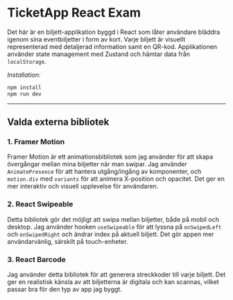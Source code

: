 # TicketApp React Exam

Det här är en biljett-applikation byggd i React som låter användare bläddra igenom sina eventbiljetter i form av kort. Varje biljett är visuellt representerad med detaljerad information samt en QR-kod. Applikationen använder state management med Zustand och hämtar data från `localStorage`.

_Installation:_

```bash
npm install
npm run dev
```

---

## Valda externa bibliotek

### 1. Framer Motion

Framer Motion är ett animationsbibliotek som jag använder för att skapa övergångar mellan mina biljetter när man swipar. Jag använder `AnimatePresence` för att hantera utgång/ingång av komponenter, och `motion.div` med `variants` för att animera X-position och opacitet. Det ger en mer interaktiv och visuell upplevelse för användaren.

### 2. React Swipeable

Detta bibliotek gör det möjligt att swipa mellan biljetter, både på mobil och desktop. Jag använder hooken `useSwipeable` för att lyssna på `onSwipedLeft` och `onSwipedRight` och ändrar index på aktuell biljett. Det gör appen mer användarvänlig, särskilt på touch-enheter.

### 3. React Barcode

Jag använder detta bibliotek för att generera streckkoder till varje biljett. Det ger en realistisk känsla av att biljetterna är digitala och kan scannas, vilket passar bra för den typ av app jag byggt.
